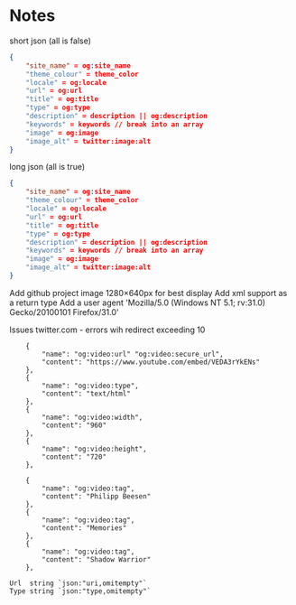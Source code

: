# Notes

short json (all is false)

```json
{
    "site_name" = og:site_name
    "theme_colour" = theme_color
    "locale" = og:locale
    "url" = og:url
    "title" = og:title
    "type" = og:type
    "description" = description || og:description
    "keywords" = keywords // break into an array
    "image" = og:image
    "image_alt" = twitter:image:alt
}
```

long json (all is true)
```json
{
    "site_name" = og:site_name
    "theme_colour" = theme_color
    "locale" = og:locale
    "url" = og:url
    "title" = og:title
    "type" = og:type
    "description" = description || og:description
    "keywords" = keywords // break into an array
    "image" = og:image
    "image_alt" = twitter:image:alt
}
```

Add github project image 1280×640px for best display
Add xml support as a return type
Add a user agent 'Mozilla/5.0 (Windows NT 5.1; rv:31.0) Gecko/20100101 Firefox/31.0'

Issues
twitter.com - errors wih redirect exceeding 10 


		{
			"name": "og:video:url" "og:video:secure_url",
			"content": "https://www.youtube.com/embed/VEDA3rYkENs"
		},
		{
			"name": "og:video:type",
			"content": "text/html"
		},
		{
			"name": "og:video:width",
			"content": "960"
		},
		{
			"name": "og:video:height",
			"content": "720"
		},

		{
			"name": "og:video:tag",
			"content": "Philipp Beesen"
		},
		{
			"name": "og:video:tag",
			"content": "Memories"
		},
		{
			"name": "og:video:tag",
			"content": "Shadow Warrior"
		},
	
 	Url  string `json:"uri,omitempty"`
	Type string `json:"type,omitempty"`